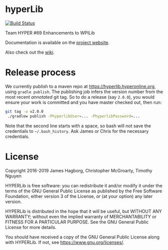 # hyperLib

[![Build Status](https://travis-ci.org/teamhyper/hyperLib.svg?branch=master)](https://travis-ci.org/teamhyper/hyperLib)

Team HYPER #69 Enhancements to WPILib

Documentation is available on the [project website](https://teamhyper.github.io/hyperLib).

Also check out the [wiki](https://github.com/teamhyper/hyperlib/wiki).

# Release process

We currently publish to a maven repo at <https://hyperlib.hyperonline.org>,
using `gradle publish`.  The publishing job infers the version number from the
most recent *annotated* git tag.  So to do a release (say `2.0.0`), you would
ensure your work is committed and you have master checked out, then run:

```bash
git tag -a v2.0.0
 ./gradlew publish -PhyperlibUser=... -PhyperlibPassword=...
```

Note that the second line starts with a space, so bash will not save the
credentials to `~/.bash_history`.  Ask James or Chris for the necessary
credentials.

# License
Copyright 2016-2019 James Hagborg, Christopher McGroarty, Timothy Nguyen

HYPERLib is free software: you can redistribute it and/or modify it
under the terms of the GNU General Public License as published by
the Free Software Foundation, either version 3 of the License, or
(at your option) any later version.
	
HYPERLib is distributed in the hope that it will be useful, but WITHOUT
ANY WARRANTY; without even the implied warranty of MERCHANTABILITY or
FITNESS FOR A PARTICULAR PURPOSE.  See the GNU General Public License
for more details.

You should have received a copy of the GNU General Public License
along with HYPERLib.  If not, see <https://www.gnu.org/licenses/>.
